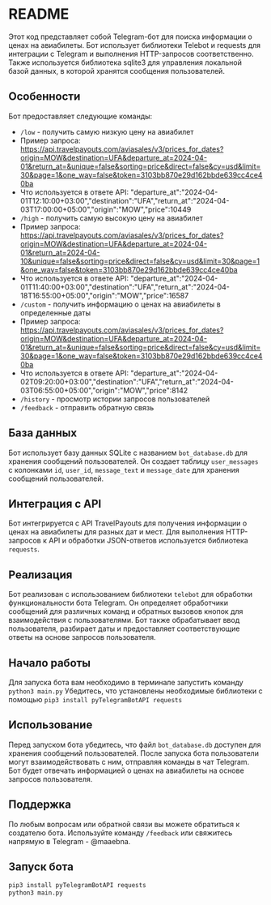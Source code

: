 # README

Этот код представляет собой Telegram-бот для поиска информации о ценах на авиабилеты.
Бот использует библиотеки Telebot и requests для интеграции с Telegram и выполнения HTTP-запросов соответственно.
Также используется библиотека sqlite3 для управления локальной базой данных, в которой хранятся сообщения пользователей.

## Особенности

Бот предоставляет следующие команды:

- `/low` - получить самую низкую цену на авиабилет
- Пример запроса: https://api.travelpayouts.com/aviasales/v3/prices_for_dates?origin=MOW&destination=UFA&departure_at=2024-04-01&return_at=&unique=false&sorting=price&direct=false&cy=usd&limit=30&page=1&one_way=false&token=3103bb870e29d162bbde639cc4ce40ba
- Что используется в ответе API: "departure_at":"2024-04-01T12:10:00+03:00","destination":"UFA","return_at":"2024-04-03T17:00:00+05:00","origin":"MOW","price":10449
- `/high` - получить самую высокую цену на авиабилет
- Пример запроса: https://api.travelpayouts.com/aviasales/v3/prices_for_dates?origin=MOW&destination=UFA&departure_at=2024-04-01&return_at=2024-04-10&unique=false&sorting=price&direct=false&cy=usd&limit=30&page=1&one_way=false&token=3103bb870e29d162bbde639cc4ce40ba
- Что используется в ответе API: "departure_at":"2024-04-01T11:40:00+03:00","destination":"UFA","return_at":"2024-04-18T16:55:00+05:00","origin":"MOW","price":16587
- `/custom` - получить информацию о ценах на авиабилеты в определенные даты
- Пример запроса: https://api.travelpayouts.com/aviasales/v3/prices_for_dates?origin=MOW&destination=UFA&departure_at=2024-04-01&return_at=&unique=false&sorting=price&direct=false&cy=usd&limit=30&page=1&one_way=false&token=3103bb870e29d162bbde639cc4ce40ba
- Что используется в ответе API: "departure_at":"2024-04-02T09:20:00+03:00","destination":"UFA","return_at":"2024-04-03T06:55:00+05:00","origin":"MOW","price":8142
- `/history` - просмотр истории запросов пользователей
- `/feedback` - отправить обратную связь

## База данных

Бот использует базу данных SQLite с названием `bot_database.db` для хранения сообщений пользователей.
Он создает таблицу `user_messages` с колонками `id`, `user_id`, `message_text` и `message_date` для хранения сообщений пользователей.

## Интеграция с API

Бот интегрируется с API TravelPayouts для получения информации о ценах на авиабилеты для разных дат и мест.
Для выполнения HTTP-запросов к API и обработки JSON-ответов используется библиотека `requests`.

## Реализация

Бот реализован с использованием библиотеки `telebot` для обработки функциональности бота Telegram.
Он определяет обработчики сообщений для различных команд и обратных вызовов кнопок для взаимодействия с пользователями.
Бот также обрабатывает ввод пользователя, разбирает даты и предоставляет соответствующие ответы на основе запросов пользователя.

## Начало работы

Для запуска бота вам необходимо в терминале запустить команду `python3 main.py`
Убедитесь, что установлены необходимые библиотеки с помощью `pip3 install pyTelegramBotAPI requests`

## Использование

Перед запуском бота убедитесь, что файл `bot_database.db` доступен для хранения сообщений пользователей.
После запуска бота пользователи могут взаимодействовать с ним, отправляя команды в чат Telegram.
Бот будет отвечать информацией о ценах на авиабилеты на основе запросов пользователя.

## Поддержка

По любым вопросам или обратной связи вы можете обратиться к создателю бота.
Используйте команду `/feedback` или свяжитесь напрямую в Telegram - @maaebna.

## Запуск бота
```bash
pip3 install pyTelegramBotAPI requests
python3 main.py
